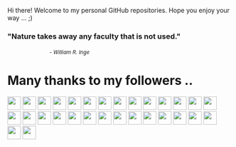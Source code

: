 
Hi there! Welcome to my personal GitHub repositories.
Hope you enjoy your way ... ;)

<!-- UPDATE:START (QUOTES) -->
<h3>"Nature takes away any faculty that is not used."</h3>
&nbsp&nbsp&nbsp&nbsp&nbsp&nbsp&nbsp&nbsp&nbsp&nbsp&nbsp&nbsp&nbsp&nbsp&nbsp&nbsp&nbsp&nbsp&nbsp&nbsp&nbsp&nbsp&nbsp&nbsp<small><i>- William R. Inge</i></small>
<!-- UPDATE:END -->

<!-- UPDATE:START (FOLLOWERS) -->
# Many thanks to my followers ..
<a href="https://github.com/michelson" alt="michelson"><img src="https://avatars.githubusercontent.com/u/11976?v=4" width="30" height="30"/></a> <a href="https://github.com/TimMikeladze" alt="TimMikeladze"><img src="https://avatars.githubusercontent.com/u/702718?v=4" width="30" height="30"/></a> <a href="https://github.com/CamHenlin" alt="CamHenlin"><img src="https://avatars.githubusercontent.com/u/1225579?v=4" width="30" height="30"/></a> <a href="https://github.com/torrmal" alt="torrmal"><img src="https://avatars.githubusercontent.com/u/5898506?v=4" width="30" height="30"/></a> <a href="https://github.com/idimetrix" alt="idimetrix"><img src="https://avatars.githubusercontent.com/u/6536323?v=4" width="30" height="30"/></a> <a href="https://github.com/elyulka" alt="elyulka"><img src="https://avatars.githubusercontent.com/u/7532384?v=4" width="30" height="30"/></a> <a href="https://github.com/DiAlCuSa" alt="DiAlCuSa"><img src="https://avatars.githubusercontent.com/u/18500266?v=4" width="30" height="30"/></a> <a href="https://github.com/afcarvallo" alt="afcarvallo"><img src="https://avatars.githubusercontent.com/u/22074766?v=4" width="30" height="30"/></a> <a href="https://github.com/performanceguy" alt="performanceguy"><img src="https://avatars.githubusercontent.com/u/29443773?v=4" width="30" height="30"/></a> <a href="https://github.com/MafujShikder" alt="MafujShikder"><img src="https://avatars.githubusercontent.com/u/34533694?v=4" width="30" height="30"/></a> <a href="https://github.com/Connor9994" alt="Connor9994"><img src="https://avatars.githubusercontent.com/u/39637206?v=4" width="30" height="30"/></a> <a href="https://github.com/standardgalactic" alt="standardgalactic"><img src="https://avatars.githubusercontent.com/u/43516554?v=4" width="30" height="30"/></a> <a href="https://github.com/Barryhuan" alt="Barryhuan"><img src="https://avatars.githubusercontent.com/u/46715367?v=4" width="30" height="30"/></a> <a href="https://github.com/Yan-Cheng-Hsu" alt="Yan-Cheng-Hsu"><img src="https://avatars.githubusercontent.com/u/50510217?v=4" width="30" height="30"/></a> <a href="https://github.com/CAOR21" alt="CAOR21"><img src="https://avatars.githubusercontent.com/u/53380190?v=4" width="30" height="30"/></a> <a href="https://github.com/geeksourcecodes" alt="geeksourcecodes"><img src="https://avatars.githubusercontent.com/u/57898683?v=4" width="30" height="30"/></a> <a href="https://github.com/nholuongut" alt="nholuongut"><img src="https://avatars.githubusercontent.com/u/58627821?v=4" width="30" height="30"/></a> <a href="https://github.com/DevinPlumb" alt="DevinPlumb"><img src="https://avatars.githubusercontent.com/u/61392779?v=4" width="30" height="30"/></a> <a href="https://github.com/gsarthakdev" alt="gsarthakdev"><img src="https://avatars.githubusercontent.com/u/63082917?v=4" width="30" height="30"/></a> <a href="https://github.com/skliou3784" alt="skliou3784"><img src="https://avatars.githubusercontent.com/u/65887057?v=4" width="30" height="30"/></a> <a href="https://github.com/ODAncona" alt="ODAncona"><img src="https://avatars.githubusercontent.com/u/71207824?v=4" width="30" height="30"/></a> <a href="https://github.com/ittybitty8" alt="ittybitty8"><img src="https://avatars.githubusercontent.com/u/80985024?v=4" width="30" height="30"/></a> <a href="https://github.com/DanteNoguez" alt="DanteNoguez"><img src="https://avatars.githubusercontent.com/u/100301825?v=4" width="30" height="30"/></a> <a href="https://github.com/abdirashidabubakar50" alt="abdirashidabubakar50"><img src="https://avatars.githubusercontent.com/u/108692888?v=4" width="30" height="30"/></a> <a href="https://github.com/JacksonUptain" alt="JacksonUptain"><img src="https://avatars.githubusercontent.com/u/111402072?v=4" width="30" height="30"/></a> <a href="https://github.com/Cameron-Ord" alt="Cameron-Ord"><img src="https://avatars.githubusercontent.com/u/123521598?v=4" width="30" height="30"/></a> <a href="https://github.com/nourredine1981" alt="nourredine1981"><img src="https://avatars.githubusercontent.com/u/129608265?v=4" width="30" height="30"/></a> <a href="https://github.com/Larmbs" alt="Larmbs"><img src="https://avatars.githubusercontent.com/u/138258207?v=4" width="30" height="30"/></a> <a href="https://github.com/seniorvuejsdeveloper" alt="seniorvuejsdeveloper"><img src="https://avatars.githubusercontent.com/u/147451557?v=4" width="30" height="30"/></a> <a href="https://github.com/hashimoto22" alt="hashimoto22"><img src="https://avatars.githubusercontent.com/u/179534152?v=4" width="30" height="30"/></a> 
<!-- UPDATE:END -->
<br/>
